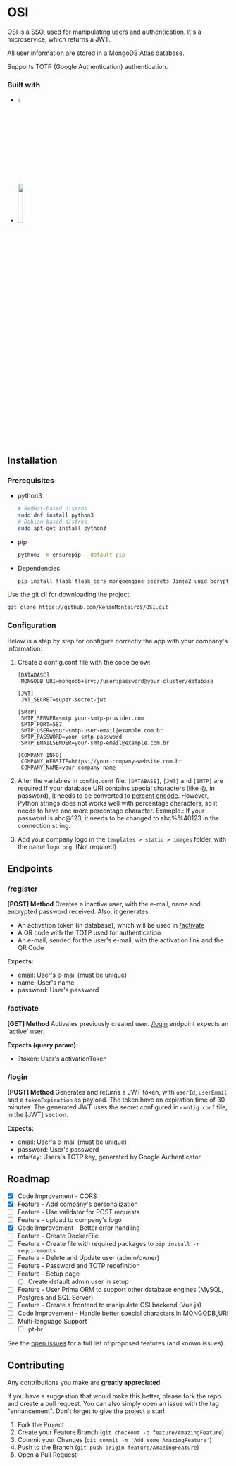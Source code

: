 # OSI

OSI is a SSO, used for manipulating users and authentication. 
It's a microservice, which returns a JWT.

All user information are stored in a MongoDB Atlas database.

Supports TOTP (Google Authentication) authentication.

### Built with
* <img src="https://s3.dualstack.us-east-2.amazonaws.com/pythondotorg-assets/media/community/logos/python-logo-only.png" width="5%">
* <img src="https://flask.palletsprojects.com/en/stable/_images/flask-horizontal.png" width="15%">

## Installation

### Prerequisites 
* python3
  ```bash
  # RedHat-based distros
  sudo dnf install python3
  # Debian-based distros
  sudo apt-get install python3
  ```

* pip
  ```bash
  python3 -m ensurepip --default-pip
  ```

* Dependencies
  ```bash
  pip install flask flask_cors mongoengine secrets Jinja2 uuid bcrypt smtplib pyjwt pyotp qrcode
  ```

Use the git cli for downloading the project.

```bash
git clone https://github.com/RenanMonteiroS/OSI.git
```

### Configuration
Below is a step by step for configure correctly the app with your company's information:

1. Create a config.conf file with the code below:
   ```
   [DATABASE]
    MONGODB_URI=mongodb+srv://user:password@your-cluster/database

   [JWT]
    JWT_SECRET=super-secret-jwt

   [SMTP]
    SMTP_SERVER=smtp.your-smtp-provider.com
    SMTP_PORT=587
    SMTP_USER=your-smtp-user-email@example.com.br
    SMTP_PASSWORD=your-smtp-password
    SMTP_EMAILSENDER=your-smtp-email@example.com.br

   [COMPANY_INFO]
    COMPANY_WEBSITE=https://your-company-website.com.br
    COMPANY_NAME=your-company-name
   ```

2. Alter the variables in `config.conf` file. 
   `[DATABASE]`, `[JWT]` and `[SMTP]` are required
   If your database URI contains special characters (like @, in password), it needs to be converted to [percent encode](https://developer.mozilla.org/en-US/docs/Glossary/Percent-encoding).
   However, Python strings does not works well with percentage characters, so it needs to have one more percentage character. 
   Example.: If your password is abc@123, it needs to be changed to abc%%40123 in the connection string.

3. Add your company logo in the `templates > static > images` folder, with the name `logo.png`. (Not required)

## Endpoints

### /register

**[POST] Method**
Creates a inactive user, with the e-mail, name and encrypted password received.
Also, it generates:
* An activation token (in database), which will be used in [/activate](#activate)
* A QR code with the TOTP used for authentication
* An e-mail, sended for the user's e-mail, with the activation link and the QR Code

**Expects:**
* email: User's e-mail (must be unique)
* name: User's name
* password: User's password

### /activate

**[GET] Method**
Activates previously created user.
[/login](#login) endpoint expects an 'active' user.

**Expects (query param):**
* ?token: User's activationToken

### /login

**[POST] Method**
Generates and returns a JWT token, with `userId`, `userEmail` and a `tokenExpiration` as payload.
The token have an expiration time of 30 minutes.
The generated JWT uses the secret configured in `config.conf` file, in the [JWT] section. 

**Expects:**
* email: User's e-mail (must be unique)
* password: User's password
* mfaKey: Users's TOTP key, generated by Google Authenticator

## Roadmap

- [x] Code Improvement - CORS
- [x] Feature - Add company's personalization
- [ ] Feature - Use validator for POST requests
- [ ] Feature - upload to company's logo
- [x] Code Improvement - Better error handling
- [ ] Feature - Create DockerFile
- [ ] Feature - Create file with required packages to `pip install -r requirements`
- [ ] Feature - Delete and Update user (admin/owner)
- [ ] Feature - Password and TOTP redefinition
- [ ] Feature - Setup page
    - [ ] Create default admin user in setup
- [ ] Feature - User Prima ORM to support other database engines (MySQL, Postgres and SQL Server)
- [ ] Feature - Create a frontend to manipulate OSI backend (Vue.js)
- [ ] Code Improvement - Handle better special characters in MONGODB_URI
- [ ] Multi-language Support
    - [ ] pt-br

See the [open issues](https://github.com/RenanMonteiroS/OSI/issues) for a full list of proposed features (and known issues).

## Contributing

Any contributions you make are **greatly appreciated**.

If you have a suggestion that would make this better, please fork the repo and create a pull request. You can also simply open an issue with the tag "enhancement".
Don't forget to give the project a star!

1. Fork the Project
2. Create your Feature Branch (`git checkout -b feature/AmazingFeature`)
3. Commit your Changes (`git commit -m 'Add some AmazingFeature'`)
4. Push to the Branch (`git push origin feature/AmazingFeature`)
5. Open a Pull Request